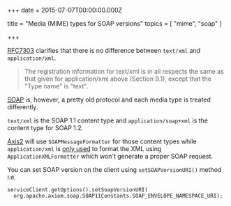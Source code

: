 
+++
date = 2015-07-07T00:00:00.000Z


title = "Media (MIME) types for SOAP versions"
topics = [ "mime", "soap" ]

+++

[RFC7303][1] clarifies that there is no difference between `text/xml` and
`application/xml`.

> The registration information for text/xml is in all respects the same as that
given for application/xml above (Section 9.1), except that the "Type name" is "text".

[SOAP][2] is, however, a pretty old protocol and each media type is treated
differently.

`text/xml` is the SOAP 1.1 content type and `application/soap+xml` is the
content type for SOAP 1.2.

[Axis2][3] will use `SOAPMessageFormatter` for those content types while
`application/xml` is [only used][4] to format the XML using `ApplicationXMLFormatter`
which won't generate a proper SOAP request.

You can set SOAP version on the client using `setSOAPVersionURI()` method i.e.

```
serviceClient.getOptions().setSoapVersionURI(
  org.apache.axiom.soap.SOAP11Constants.SOAP_ENVELOPE_NAMESPACE_URI);
```

[1]: http://www.ietf.org/rfc/rfc7303.txt
[2]: https://en.wikipedia.org/wiki/SOAP
[3]: https://axis.apache.org/
[4]: https://svn.apache.org/repos/asf/axis/axis2/java/core/scratch/java/veithen/spring/axis2-spring-core/src/main/resources/axis2_default_spring.xml
